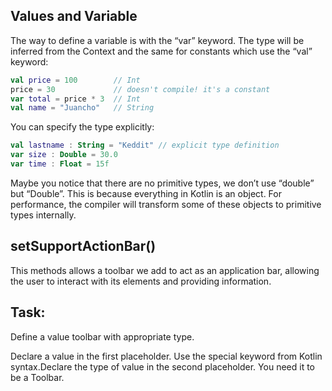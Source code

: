 Values and Variable
-------------------

The way to define a variable is with the “var” keyword. The type will be inferred from the Context and the same for constants which use the “val” keyword:


```kotlin
val price = 100        // Int
price = 30             // doesn't compile! it's a constant
var total = price * 3  // Int
val name = "Juancho"   // String
```      
You can specify the type explicitly:


```kotlin
val lastname : String = "Keddit" // explicit type definition
var size : Double = 30.0
var time : Float = 15f
```      
Maybe you notice that there are no primitive types, we don’t use “double” but “Double”. This is because everything in Kotlin is an object. For performance, the compiler will transform some of these objects to primitive types internally.

setSupportActionBar()
---------------------

This methods allows a toolbar we add to act as an application bar, allowing the user to interact with its elements and providing information.

Task:
-----

Define a value toolbar with appropriate type.

  
  
Declare a value in the first placeholder. Use the special keyword from Kotlin syntax.Declare the type of value in the second placeholder. You need it to be a Toolbar.  
